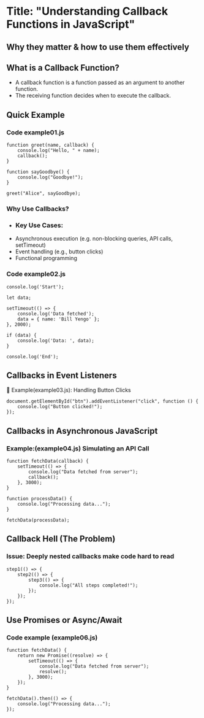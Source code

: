 # Title: "Understanding Callback Functions in JavaScript"

## Why they matter & how to use them effectively

## What is a Callback Function?

-   A callback function is a function passed as an argument to another function.
-   The receiving function decides when to execute the callback.

## Quick Example

### Code example01.js

```
function greet(name, callback) {
    console.log("Hello, " + name);
    callback();
}

function sayGoodbye() {
    console.log("Goodbye!");
}

greet("Alice", sayGoodbye);

```

### Why Use Callbacks?

-   ### Key Use Cases:
-   Asynchronous execution (e.g. non-blocking queries, API calls, setTimeout)
-   Event handling (e.g., button clicks)
-   Functional programming

### Code example02.js

```
console.log('Start');

let data;

setTimeout(() => {
    console.log('Data fetched');
    data = { name: 'Bill Yengo' };
}, 2000);

if (data) {
    console.log('Data: ', data);
}

console.log('End');
```

## Callbacks in Event Listeners

📌 Example(example03.js): Handling Button Clicks

```
document.getElementById("btn").addEventListener("click", function () {
    console.log("Button clicked!");
});
```

## Callbacks in Asynchronous JavaScript

### Example:(example04.js) Simulating an API Call

```
function fetchData(callback) {
    setTimeout(() => {
        console.log("Data fetched from server");
        callback();
    }, 3000);
}

function processData() {
    console.log("Processing data...");
}

fetchData(processData);
```

## Callback Hell (The Problem)

### Issue: Deeply nested callbacks make code hard to read

```
step1(() => {
    step2(() => {
        step3(() => {
            console.log("All steps completed!");
        });
    });
});
```

## Use Promises or Async/Await

### Code example (example06.js)

```
function fetchData() {
    return new Promise((resolve) => {
        setTimeout(() => {
            console.log("Data fetched from server");
            resolve();
        }, 3000);
    });
}

fetchData().then(() => {
    console.log("Processing data...");
});

```
